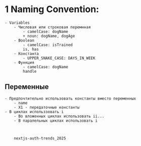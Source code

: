 # 1 Naming Convention:
    - Variables
        - Числовая или строковая перемнная
            - camelCase: dogName
            + noun: dogName, dogAge 
        - Boolean
            - camelCase: isTrained
            is, has
        - Константа
            - UPPER_SNAKE_CASE: DAYS_IN_WEEK
        - Функция
            - camelCase: dogName
            handle
  
## Переменные
    - Предпочтительно использовать константы вместо переменных
        - name 
        - X1 - передаточные константы
    - В циклах использзовать i
        - Во вложенных циклах использовать ii...
        - В паралельных циклах использовать i



		nextjs-auth-trends_2025